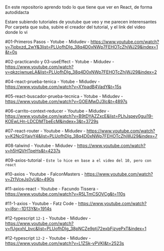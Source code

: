 En este repositorio aprendo todo lo que tiene que ver en React, de forma autodidacta

Estare subiendo tutoriales de youtube que veo y me parecen interensantes
Por carpeta que suba, subire el creador del tutorial, y el link del video donde lo vi

#01-Primeros Pasos - Yotube - Midudev - https://www.youtube.com/watch?v=7iobxzd_2wY&3list=PLUofhDIg_38q4D0xNWp7FEHOTcZhjWJ29&index=1&t=0s

#02-practicando y 03-useEffect - Yotube - Midudev - https://www.youtube.com/watch?v=qkzcjwnueLA&list=PLUofhDIg_38q4D0xNWp7FEHOTcZhjWJ29&index=2

#04-react-prueba-tenica - Yotube - Midudev - https://www.youtube.com/watch?v=XYpadB4VadY&t=15s

#05-react-buscador-prueba-tecnica - Yotube - Midudev - https://www.youtube.com/watch?v=GOEiMwDJ3lc&t=4897s

#06-carrito-context-reducer - Youtube - Midudev - https://www.youtube.com/watch?v=B9tDYAZZxcE&list=PLhJspey0gui19-KOEwLHn-LDCDMTbeEcM&index=3&t=3729s

#07-react-router - Youtube - Midudev - https://www.youtube.com/watch?v=K2NcGYajvY4&list=PLUofhDIg_38q4D0xNWp7FEHOTcZhjWJ29&index=7

#08-talwind - Youtube - Midudev - https://www.youtube.com/watch?v=h5HQVHTpeHs&t=4237s

#09-axios-tutorial - `Este lo hice en base a el video del 10, pero con react`

#10-axios - Youtube - FalconMasters - https://www.youtube.com/watch?v=Zt1VceJs0vU&t=490s

#11-axios-react - Youtube - Facundo Tissera - https://www.youtube.com/watch?v=R5LTmCSOVCg&t=110s

#11-1-axios - Youtube - Fatz Code - https://www.youtube.com/watch?v=i8sr--1D13Y&t=1914s

#12-typescript `12-1` - Youtube - Midudev  - https://www.youtube.com/watch?v=fUgxxhI_bvc&list=PLUofhDIg_38pNCZe9ptj72exbFjzyePxT&index=1

#12-typescript `12-2` - Youtube - Midudev  - https://www.youtube.com/watch?v=L1ZSk-vPVKI&t=2523s